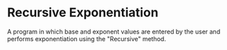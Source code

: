 # Recursive Exponentiation

A program in which base and exponent values are entered by 
the user and performs exponentiation using the "Recursive" 
method.